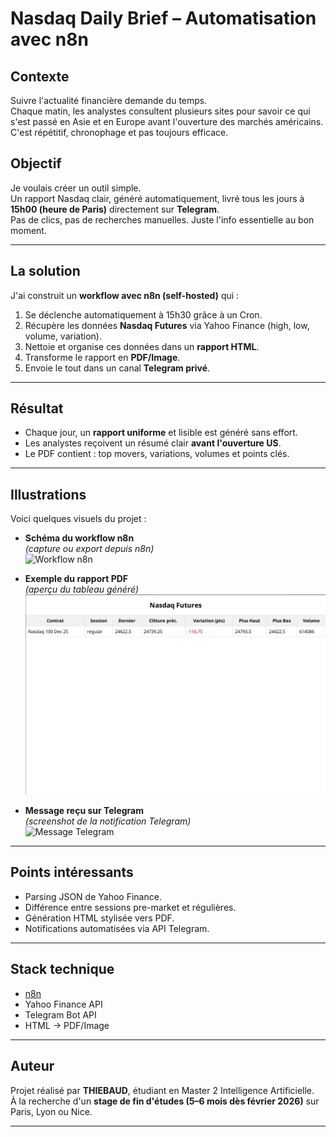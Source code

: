 # Nasdaq Daily Brief – Automatisation avec n8n

## Contexte
Suivre l'actualité financière demande du temps.  
Chaque matin, les analystes consultent plusieurs sites pour savoir ce qui s'est passé en Asie et en Europe avant l'ouverture des marchés américains.  
C'est répétitif, chronophage et pas toujours efficace.

## Objectif
Je voulais créer un outil simple.  
Un rapport Nasdaq clair, généré automatiquement, livré tous les jours à **15h00 (heure de Paris)** directement sur **Telegram**.  
Pas de clics, pas de recherches manuelles. Juste l'info essentielle au bon moment.

---

## La solution
J'ai construit un **workflow avec n8n (self-hosted)** qui :  
1. Se déclenche automatiquement à 15h30 grâce à un Cron.  
2. Récupère les données **Nasdaq Futures** via Yahoo Finance (high, low, volume, variation).  
3. Nettoie et organise ces données dans un **rapport HTML**.  
4. Transforme le rapport en **PDF/Image**.  
5. Envoie le tout dans un canal **Telegram privé**.  

---

## Résultat
- Chaque jour, un **rapport uniforme** et lisible est généré sans effort.  
- Les analystes reçoivent un résumé clair **avant l'ouverture US**.  
- Le PDF contient : top movers, variations, volumes et points clés.  

---

## Illustrations
Voici quelques visuels du projet :  

- **Schéma du workflow n8n**  
*(capture ou export depuis n8n)*  
![Workflow n8n](images/workflow.png)

- **Exemple du rapport PDF**  
*(aperçu du tableau généré)*  
![Rapport PDF](images/report.png)

- **Message reçu sur Telegram**  
*(screenshot de la notification Telegram)*  
![Message Telegram](images/telegram.png)

---

## Points intéressants
- Parsing JSON de Yahoo Finance.  
- Différence entre sessions pre-market et régulières.  
- Génération HTML stylisée vers PDF.  
- Notifications automatisées via API Telegram.  

---

## Stack technique
- [n8n](https://n8n.io/)  
- Yahoo Finance API  
- Telegram Bot API  
- HTML → PDF/Image  

---

## Auteur
Projet réalisé par **THIEBAUD**, étudiant en Master 2 Intelligence Artificielle.  
À la recherche d'un **stage de fin d'études (5–6 mois dès février 2026)** sur Paris, Lyon ou Nice.  

---
